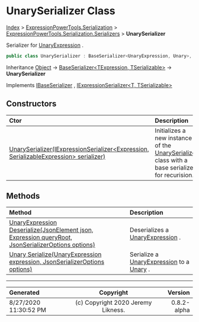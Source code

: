 ﻿# UnarySerializer Class

[Index](../index.md) > [ExpressionPowerTools.Serialization](ExpressionPowerTools.Serialization.a.md) > [ExpressionPowerTools.Serialization.Serializers](ExpressionPowerTools.Serialization.Serializers.n.md) > **UnarySerializer**

Serializer for [UnaryExpression](https://docs.microsoft.com/dotnet/api/system.linq.expressions.unaryexpression) .

```csharp
public class UnarySerializer : BaseSerializer<UnaryExpression, Unary>, IExpressionSerializer<UnaryExpression, Unary>, IBaseSerializer
```

Inheritance [Object](https://docs.microsoft.com/dotnet/api/system.object) → [BaseSerializer&lt;TExpression, TSerializable>](ExpressionPowerTools.Serialization.Serializers.BaseSerializer`2.cs.md) → **UnarySerializer**

Implements  [IBaseSerializer](ExpressionPowerTools.Serialization.Signatures.IBaseSerializer.i.md) ,  [IExpressionSerializer&lt;T, TSerializable>](ExpressionPowerTools.Serialization.Signatures.IExpressionSerializer`2.i.md) 

## Constructors

| Ctor | Description |
| :-- | :-- |
| [UnarySerializer(IExpressionSerializer&lt;Expression, SerializableExpression> serializer)](ExpressionPowerTools.Serialization.Serializers.UnarySerializer.ctor.md#unaryserializeriexpressionserializerexpression-serializableexpression-serializer) | Initializes a new instance of the [UnarySerializer](ExpressionPowerTools.Serialization.Serializers.UnarySerializer.cs.md) class with a            base serializer for recurision. |
## Methods

| Method | Description |
| :-- | :-- |
| [UnaryExpression Deserialize(JsonElement json, Expression queryRoot, JsonSerializerOptions options)](ExpressionPowerTools.Serialization.Serializers.UnarySerializer.Deserialize.m.md) | Deserializes a [UnaryExpression](https://docs.microsoft.com/dotnet/api/system.linq.expressions.unaryexpression) . |
| [Unary Serialize(UnaryExpression expression, JsonSerializerOptions options)](ExpressionPowerTools.Serialization.Serializers.UnarySerializer.Serialize.m.md) | Serialize a [UnaryExpression](https://docs.microsoft.com/dotnet/api/system.linq.expressions.unaryexpression) to a [Unary](ExpressionPowerTools.Serialization.Serializers.Unary.cs.md) . |

---

| Generated | Copyright | Version |
| :-- | :-: | --: |
| 8/27/2020 11:30:52 PM | (c) Copyright 2020 Jeremy Likness. | 0.8.2-alpha |
